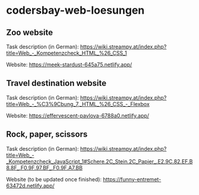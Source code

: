 # codersbay-web-loesungen

## Zoo website
Task description (in German): https://wiki.streampy.at/index.php?title=Web_-_Kompetenzcheck_HTML_%26_CSS_1

Website: https://meek-stardust-645a75.netlify.app/ 

## Travel destination website
Task description (in German): https://wiki.streampy.at/index.php?title=Web_-_%C3%9Cbung_7,_HTML_%26_CSS_-_Flexbox

Website: https://effervescent-pavlova-6788a0.netlify.app/

## Rock, paper, scissors
Task description (in German): https://wiki.streampy.at/index.php?title=Web_-_Kompetenzcheck_JavaScript_1#Schere.2C_Stein.2C_Papier_.E2.9C.82.EF.B8.8F_.F0.9F.97.BF_.F0.9F.A7.BB

Website (to be updated once finished): https://funny-entremet-63472d.netlify.app/

